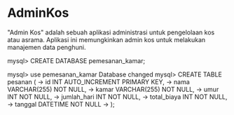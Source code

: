 # AdminKos
"Admin Kos" adalah sebuah aplikasi administrasi untuk pengelolaan kos atau asrama. Aplikasi ini memungkinkan admin kos untuk melakukan manajemen data penghuni.

mysql> CREATE DATABASE pemesanan_kamar;

mysql> use pemesanan_kamar
Database changed
mysql> CREATE TABLE pesanan (
    ->   id INT AUTO_INCREMENT PRIMARY KEY,
    ->   nama VARCHAR(255) NOT NULL,
    ->   kamar VARCHAR(255) NOT NULL,
    ->   umur INT NOT NULL,
    ->   jumlah_hari INT NOT NULL,
    ->   total_biaya INT NOT NULL,
    ->   tanggal DATETIME NOT NULL
    -> );
